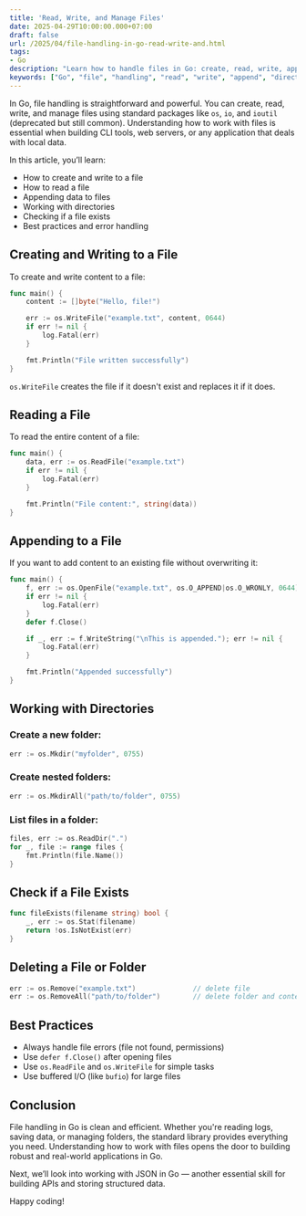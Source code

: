 ```yaml
---
title: 'Read, Write, and Manage Files'
date: 2025-04-29T10:00:00.000+07:00
draft: false
url: /2025/04/file-handling-in-go-read-write-and.html
tags: 
- Go
description: "Learn how to handle files in Go: create, read, write, append, and manage directories."
keywords: ["Go", "file", "handling", "read", "write", "append", "directory", "management"]
---
```


In Go, file handling is straightforward and powerful. You can create, read, write, and manage files using standard packages like `os`, `io`, and `ioutil` (deprecated but still common). Understanding how to work with files is essential when building CLI tools, web servers, or any application that deals with local data.

In this article, you’ll learn:

*   How to create and write to a file
*   How to read a file
*   Appending data to files
*   Working with directories
*   Checking if a file exists
*   Best practices and error handling

Creating and Writing to a File
------------------------------

To create and write content to a file:

```go
func main() {
    content := []byte("Hello, file!")

    err := os.WriteFile("example.txt", content, 0644)
    if err != nil {
        log.Fatal(err)
    }

    fmt.Println("File written successfully")
} 
```

`os.WriteFile` creates the file if it doesn't exist and replaces it if it does.

Reading a File
--------------

To read the entire content of a file:

```go
func main() {
    data, err := os.ReadFile("example.txt")
    if err != nil {
        log.Fatal(err)
    }

    fmt.Println("File content:", string(data))
} 
```

Appending to a File
-------------------

If you want to add content to an existing file without overwriting it:

```go
func main() {
    f, err := os.OpenFile("example.txt", os.O_APPEND|os.O_WRONLY, 0644)
    if err != nil {
        log.Fatal(err)
    }
    defer f.Close()

    if _, err := f.WriteString("\nThis is appended."); err != nil {
        log.Fatal(err)
    }

    fmt.Println("Appended successfully")
} 
```

Working with Directories
------------------------

### Create a new folder:

```go
err := os.Mkdir("myfolder", 0755)
```

### Create nested folders:

```go
err := os.MkdirAll("path/to/folder", 0755)
```

### List files in a folder:

```go
files, err := os.ReadDir(".")
for _, file := range files {
    fmt.Println(file.Name())
} 
```

Check if a File Exists
----------------------

```go
func fileExists(filename string) bool {
    _, err := os.Stat(filename)
    return !os.IsNotExist(err)
} 
```

Deleting a File or Folder
-------------------------

```go
err := os.Remove("example.txt")              // delete file
err := os.RemoveAll("path/to/folder")        // delete folder and contents 
```

Best Practices
--------------

*   Always handle file errors (file not found, permissions)
*   Use `defer f.Close()` after opening files
*   Use `os.ReadFile` and `os.WriteFile` for simple tasks
*   Use buffered I/O (like `bufio`) for large files

Conclusion
----------

File handling in Go is clean and efficient. Whether you're reading logs, saving data, or managing folders, the standard library provides everything you need. Understanding how to work with files opens the door to building robust and real-world applications in Go.

Next, we’ll look into working with JSON in Go — another essential skill for building APIs and storing structured data.

Happy coding!